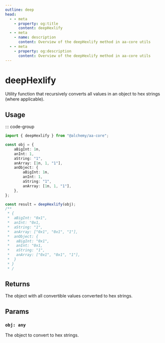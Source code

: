 ```yaml
---
outline: deep
head:
  - - meta
    - property: og:title
      content: deepHexlify
  - - meta
    - name: description
      content: Overview of the deepHexlify method in aa-core utils
  - - meta
    - property: og:description
      content: Overview of the deepHexlify method in aa-core utils
---
```


# deepHexlify

Utility function that recursively converts all values in an object to hex strings (where applicable).

## Usage

::: code-group

```ts [example.ts]
import { deepHexlify } from "@alchemy/aa-core";

const obj = {
    aBigInt: 1n,
    anInt: 1,
    aString: "1",
    anArray: [1n, 1, "1"],
    anObject: {
        aBigInt: 1n,
        anInt: 1,
        aString: "1",
        anArray: [1n, 1, "1"],
    },
};

const result = deepHexlify(obj);
/**
 * {
 *  aBigInt: "0x1",
 *  anInt: "0x1,
 *  aString: "1",
 *  anArray: ["0x1", "0x1", "1"],
 *  anObject: {
 *   aBigInt: "0x1",
 *   anInt: "0x1,
 *   aString: "1",
 *   anArray: ["0x1", "0x1", "1"],
 *  }
 * }
 * /
```

## Returns

The object with all convertible values converted to hex strings.

## Params

### `obj: any`

The object to convert to hex strings.
